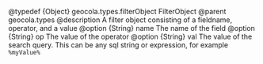 @typedef {Object} geocola.types.filterObject FilterObject
@parent geocola.types
@description A filter object consisting of a fieldname, operator, and a value
@option {String} name The name of the field
@option {String} op The value of the operator
@option {String} val The value of the search query. This can be any sql string or expression, for example `%myValue%`
